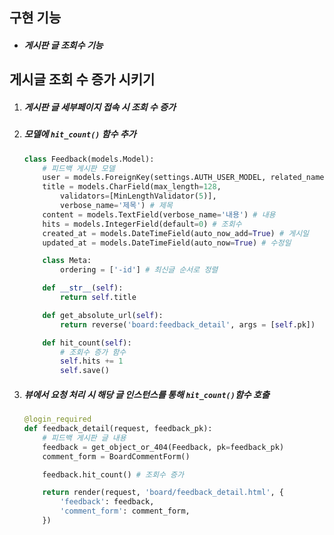## 구현 기능

- ##### 게시판 글 조회수 기능



## 게시글 조회 수 증가 시키기

1. ##### 게시판 글 세부페이지 접속 시 조회 수 증가

2. ##### 모델에 `hit_count()` 함수 추가

   ```python
   class Feedback(models.Model):
       # 피드백 게시판 모델
       user = models.ForeignKey(settings.AUTH_USER_MODEL, related_name='feedback_set') # 글쓴이
       title = models.CharField(max_length=128,
           validators=[MinLengthValidator(5)],
           verbose_name='제목') # 제목
       content = models.TextField(verbose_name='내용') # 내용
       hits = models.IntegerField(default=0) # 조회수
       created_at = models.DateTimeField(auto_now_add=True) # 게시일
       updated_at = models.DateTimeField(auto_now=True) # 수정일

       class Meta:
           ordering = ['-id'] # 최신글 순서로 정렬

       def __str__(self):
           return self.title

       def get_absolute_url(self):
           return reverse('board:feedback_detail', args = [self.pk])

       def hit_count(self):
           # 조회수 증가 함수
           self.hits += 1
           self.save()
   ```

3. ##### 뷰에서 요청 처리 시 해당 글 인스턴스를 통해 `hit_count()`함수 호출

   ```Python
   @login_required
   def feedback_detail(request, feedback_pk):
       # 피드백 게시판 글 내용
       feedback = get_object_or_404(Feedback, pk=feedback_pk)
       comment_form = BoardCommentForm()

       feedback.hit_count() # 조회수 증가

       return render(request, 'board/feedback_detail.html', {
           'feedback': feedback,
           'comment_form': comment_form,
       })
   ```

   ​